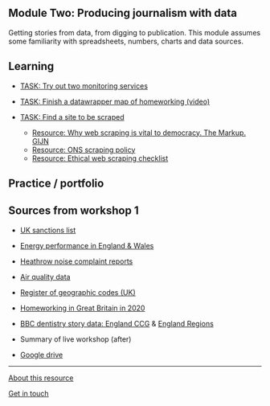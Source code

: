 ## Module Two: Producing journalism with data

Getting stories from data, from digging to publication. This module assumes some familiarity with spreadsheets, numbers, charts and data sources.

## Learning

- [TASK: Try out two monitoring services](https://aodhanlutetiae.github.io/dj_prod/monitoring)

- [TASK: Finish a datawrapper map of homeworking (video)](https://www.youtube.com/channel/UC-khdaLd7Yg-I55xQz3qx8g)

- [TASK: Find a site to be scraped](https://forms.gle/8sDZY6YhumAuVQgCA)
  - [Resource: Why web scraping is vital to democracy. The Markup. GIJN](https://gijn.org/2020/12/17/why-web-scraping-is-vital-to-democracy/)
  - [Resource: ONS scraping policy](https://www.ons.gov.uk/aboutus/transparencyandgovernance/datastrategy/datapolicies/webscrapingpolicy)
  - [Resource: Ethical web scraping checklist](https://www.ons.gov.uk/aboutus/transparencyandgovernance/datastrategy/datapolicies/webscrapingpolicy)


## Practice / portfolio


## Sources from workshop 1
- [UK sanctions list](https://www.gov.uk/government/publications/the-uk-sanctions-list)
- [Energy performance in England & Wales](https://epc.opendatacommunities.org/domestic/search)
- [Heathrow noise complaint reports](https://www.heathrow.com/company/local-community/noise/noise-reports-and-statistics/reports)
- [Air quality data](https://uk-air.defra.gov.uk/data/data_selector_service)
- [Register of geographic codes (UK)](https://geoportal.statistics.gov.uk/datasets/register-of-geographic-codes-june-2020-for-the-united-kingdom-v2/about)
- [Homeworking in Great Britain in 2020](https://www.ons.gov.uk/employmentandlabourmarket/peopleinwork/labourproductivity/adhocs/13196homeworkingintheukbrokendownbyunitaryandlocalauthoritydistricts2020)
- [BBC dentistry story data: England CCG](https://minhaskamal.github.io/DownGit/#/home?url=https://github.com/BBC-Data-Unit/NHS_dentists/blob/main/england_ccg_wide.csv) & [England Regions](https://minhaskamal.github.io/DownGit/#/home?url=https://github.com/BBC-Data-Unit/NHS_dentists/blob/main/england_region_wide.csv)

- Summary of live workshop (after)
- [Google drive](https://bit.ly/app_data_jomec)

---
[About this resource](https://aodhanlutetiae.github.io/dj_prod/about)

[Get in touch](mailto:odonnella4@cardiff.ac.uk)
